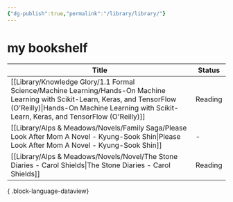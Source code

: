```yaml
---
{"dg-publish":true,"permalink":"/library/library/"}
---
```


# my bookshelf

| Title                                                                                                                                                                                                                           | Status  |
| ------------------------------------------------------------------------------------------------------------------------------------------------------------------------------------------------------------------------------- | ------- |
| [[Library/Knowledge Glory/1.1 Formal Science/Machine Learning/Hands-On Machine Learning with Scikit-Learn, Keras, and TensorFlow (O'Reilly)\|Hands-On Machine Learning with Scikit-Learn, Keras, and TensorFlow (O'Reilly)]] | Reading |
| [[Library/Alps & Meadows/Novels/Family Saga/Please Look After Mom A Novel - Kyung-Sook Shin\|Please Look After Mom A Novel - Kyung-Sook Shin]]                                                                               | \-      |
| [[Library/Alps & Meadows/Novels/Novel/The Stone Diaries - Carol Shields\|The Stone Diaries - Carol Shields]]                                                                                                                 | Reading |

{ .block-language-dataview}
